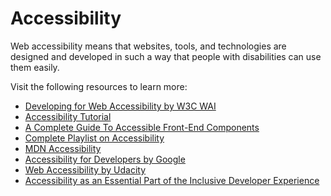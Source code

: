 # Accessibility

Web accessibility means that websites, tools, and technologies are designed and developed in such a way that people with disabilities can use them easily.

Visit the following resources to learn more:

- [Developing for Web Accessibility by W3C WAI](https://www.w3.org/WAI/tips/developing/)
- [Accessibility Tutorial](https://www.w3schools.com/accessibility/index.php)
- [A Complete Guide To Accessible Front-End Components](https://www.smashingmagazine.com/2021/03/complete-guide-accessible-front-end-components/)
- [Complete Playlist on Accessibility](https://youtube.com/playlist?list=PLNYkxOF6rcICWx0C9LVWWVqvHlYJyqw7g)
- [MDN Accessibility](https://developer.mozilla.org/en-US/docs/Web/Accessibility)
- [Accessibility for Developers by Google](https://web.dev/accessibility)
- [Web Accessibility by Udacity](https://www.udacity.com/course/web-accessibility--ud891)
- [Accessibility as an Essential Part of the Inclusive Developer Experience](https://thenewstack.io/accessibility-as-an-essential-part-of-the-inclusive-developer-experience/)
